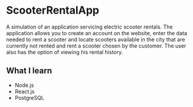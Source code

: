 # ScooterRentalApp

A simulation of an application servicing electric scooter rentals. The application allows you to create an account on the website, enter the data needed to rent a scooter and locate scooters available in the city that are currently not rented and rent a scooter chosen by the customer. The user also has the option of viewing his rental history.

## What I learn

* Node.js
* React.js
* PostgreSQL
